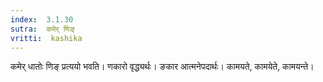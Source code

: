 ```yaml
---
index:  3.1.30
sutra:  कमेर् णिङ्
vritti:  kashika 
---
```


कमेर् धातोः णिङ् प्रत्ययो भवति। णकारो वृद्ध्यर्थः। ङकार आत्मनेपदार्थः। कामयते, कामयेते, कामयन्ते।

